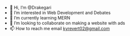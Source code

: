 - 👋 Hi, I’m @Drakegari
- 👀 I’m interested in Web Development and Debates
- 🌱 I’m currently learning MERN
- 💞️ I’m looking to collaborate on making a website with ads
- 📫 How to reach me email kyrevert02@gmail.com

<!---
Drakegari/Drakegari is a ✨ special ✨ repository because its `README.md` (this file) appears on your GitHub profile.
You can click the Preview link to take a look at your changes.
--->
